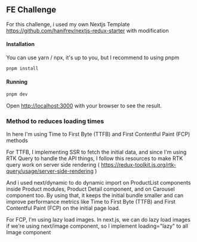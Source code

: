 ## FE Challenge

For this challenge, i used my own Nextjs Template https://github.com/hanifrev/nextjs-redux-starter with modification

#### Installation

You can use yarn / npx, it's up to you, but I recommend to using pnpm

```
pnpm install
```

#### Running

```bash
pnpm dev

```

Open [http://localhost:3000](http://localhost:3000) with your browser to see the result.

### Method to reduces loading times

In here I'm using Time to First Byte (TTFB) and First Contentful Paint (FCP) methods

For TTFB, I implementing SSR to fetch the initial data, and since I'm using RTK Query to handle the API things, I follow this resources to make RTK query work on server side rendering ( https://redux-toolkit.js.org/rtk-query/usage/server-side-rendering )

And i used next/dynamic to do dynamic import on ProductList components inside Product modules, Product Detail component, and on Carousel component too. By using that, it keeps the initial bundle smaller and can improve performance metrics like Time to First Byte (TTFB) and First Contentful Paint (FCP) on the initial page load.

For FCP, I'm using lazy load images. In next.js, we can do lazy load images if we're using next/image component, so I implement loading="lazy" to all Image component
